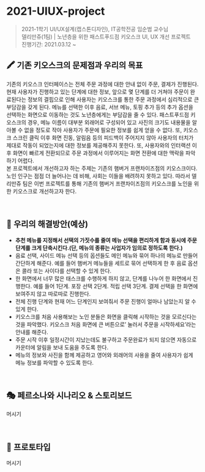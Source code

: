 # 2021-UIUX-project
> 2021-1학기 UI/UX설계(캡스톤디자인), IT공학전공 임순범 교수님 </br>
> 델리만쥬(1팀) | 노년층을 위한 패스트푸드점 키오스크 UI, UX 개선 프로젝트 </br>
> 진행기간: 2021.03.12 ~ 

## 🖍 기존 키오스크의 문제점과 우리의 목표
기존의 키오스크 인터페이스는 전체 주문 과정에 대한 안내 없이 주문, 결제가 진행된다. 현재 사용자가 진행하고 있는 단계에 대한 정보, 앞으로 몇 단계를 더 거쳐야 주문이 완료된다는 정보의 결핍으로 인해 사용자는 키오스크를 통한 주문 과정에서 심리적으로 큰 부담감을 갖게 된다. 메뉴를 선택한 이후 음료, 서브 메뉴, 토핑 추가 등의 추가 옵션을 선택하는 화면으로 이동하는 것도 노년층에게는 부담감을 줄 수 있다. 
패스트푸드점 키오스크의 경우, 메뉴 이름이 대부분 외래어로 구성되어 있고 사진의 크기도 내용물을 알아볼 수 없을 정도로 작아 사용자가 주문에 필요한 정보를 쉽게 얻을 수 없다. 또, 키오스크 스크린 클릭 이후 화면 진동, 알림음 등의 피드백이 주어지지 않아 사용자의 터치가 제대로 작동이 되었는지에 대한 정보를 제공해주지 못한다. 또, 사용자와의 인터랙션 이후 화면이 빠르게 전환되므로 주문 과정에서 이루어지는 화면 전환에 대한 맥락을 파악하기 어렵다. </br>
본 프로젝트에서 개선하고자 하는 주제는 기존의 햄버거 프랜차이즈점의 키오스크이다. 노인 인구는 점점 더 늘어나는 데 비해, 사회는 이들을 배려하지 못하고 있다. 따라서 델리만쥬 팀은 이번 프로젝트를 통해 기존의 햄버거 프랜차이즈점의 키오스크를 노인을 위한 키오스크로 개선하고자 한다.

</br>

## 🔎 우리의 해결방안(예상)
- **추천 메뉴를 지정해서 선택의 가짓수를 줄여 메뉴 선택을 편리하게 함과 동시에 주문 단계를 크게 단축시킨다.(단, 메뉴의 종류는 사업자가 임의로 정하도록 한다.)**
- 음료 선택, 사이드 메뉴 선택 등의 옵션들도 메인 메뉴와 묶어 하나의 메뉴로 만들어 간단하게 해준다. 예를 들어 햄버거 메뉴들을 세트로 묶어 선택하게 한 후 음료 옵션은 콜라 또는 사이다를 선택할 수 있게 한다.
- 한 화면에서 너무 많은 태스크를 수행하게 하지 않고, 단계를 나누어 한 화면에서 진행한다. 예를 들어 1단계. 포장 선택 2단계. 적립 선택 3단계. 결제 선택을 한 화면에 보여주지 않고 따로따로 진행한다. 
- 전체 진행 단계와 현재 어느 단계인지 보여줘서 주문 진행이 얼마나 남았는지 알 수 있게 한다.
- 키오스크를 처음 사용해보는 노인 분들은 화면을 클릭해 시작하는 것을 모르신다는 것을 파악했다. 
키오스크 처음 화면에 큰 버튼으로’ 눌러서 주문을 시작하세요’라는 안내를 해준다.
- 주문 시작 이후 일정시간이 지났는데도 불구하고 주문완료가 되지 않으면 자동으로 카운터에 알림을 보내 도움을 주도록 한다.     
- 메뉴의 정보와 사진을 함께 제공하고 영어와 외래어의 사용을 줄여 사용자가 쉽게 메뉴 정보를 파악할 수 있도록 한다. 

</br>

## 🎭 페르소나와 시나리오 & 스토리보드
머시기

</br>

## 💭 프로토타입
머시기
